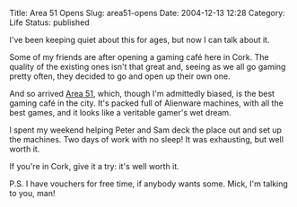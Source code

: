 Title: Area 51 Opens
Slug: area51-opens
Date: 2004-12-13 12:28
Category: Life
Status: published

I've been keeping quiet about this for ages, but now I can talk about it.

Some of my friends are after opening a gaming café here in Cork. The quality of the existing ones isn't that great and, seeing as we all go gaming pretty often, they decided to go and open up their own one.

And so arrived [Area 51](https://web.archive.org/web/20081012082410/http://area51.ie/), which, though I'm admittedly biased, is the best gaming café in the city. It's packed full of Alienware machines, with all the best games, and it looks like a veritable gamer's wet dream.

I spent my weekend helping Peter and Sam deck the place out and set up the machines. Two days of work with no sleep! It was exhausting, but well worth it.

If you're in Cork, give it a try: it's well worth it.

P.S. I have vouchers for free time, if anybody wants some. Mick, I'm talking to you, man!

